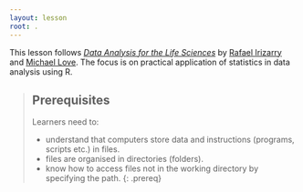 ```yaml
---
layout: lesson
root: .
---
```

This lesson follows [*Data Analysis for the Life Sciences*](https://leanpub.com/dataanalysisforthelifesciences) by [Rafael Irizarry](https://rafalab.github.io/) and [Michael Love](https://mikelove.github.io/). The focus is on practical application of statistics in data analysis using R.

> ## Prerequisites
> Learners need to:
> * understand that computers store data and instructions (programs, scripts etc.) in files. 
> * files are organised in directories (folders). 
> * know how to access files not in the working directory by specifying the path.
{: .prereq}
